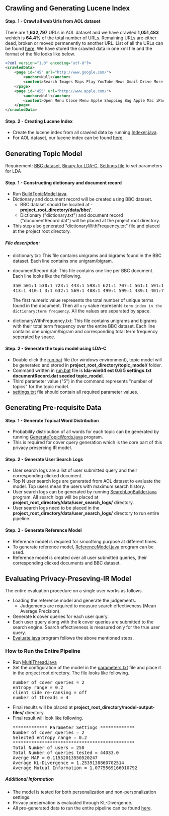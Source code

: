 
## Crawling and Generating Lucene Index

#### Step. 1 - Crawl all web Urls from AOL dataset
There are **1,632,797** URLs in AOL dataset and we have crawled **1,051,483** wchich is **64.4%** of the total number of URLs. Remaining URLs are either dead, broken or moved permanently to another URL. List of all the URLs can be found [here](https://drive.google.com/a/virginia.edu/file/d/0B8ZGlkqDw7hFNkc0c0p1OVF2YTA/view). We have stored the crawled data in one xml file and the format of the file looks like below.

```xml
<?xml version="1.0" encoding="utf-8"?>
<crawledData>
    <page id="45" url="http://www.google.com/">
        <anchor>Null</anchor>
        <content>Search Images Maps Play YouTube News Gmail Drive More »Web History | Settings | Sign in × Try a fast, secure browser with updates built in. Yes, get Chrome now  Advanced searchLanguage toolsAdvertising ProgramsBusiness Solutions+GoogleAbout Google© 2016 - Privacy - Terms</content>
    </page>
    <page id="455" url="http://www.apple.com/">
        <anchor>Null</anchor>
        <content>Open Menu Close Menu Apple Shopping Bag Apple Mac iPad iPhone Watch TV Music Support Search apple.com Shopping Bag iPad Pro Super. Computer. NowÂ inÂ twoÂ sizes. Learn more Watch the film Watch the keynote iPhone SE A big step for small. Learn more Watch the keynote Apple Watch You. At a glance. Learn more Watch the keynote March Event 2016 Watch the keynote Apple and Education. Create more a-ha moments. iPhone 6s. 3D Touch. 12MP photos. 4K video. One powerful phone. Apple tv. The future of television is here. Macbook. Light. Years ahead. Better together. Shop our collection of curated accessories. AC Wall Plug Adapter Recall Program Apple Footer Shop and Learn Open Menu Close Menu MaciPadiPhoneWatchTVMusiciTunesiPodAccessoriesGift Cards Apple Store Open Menu Close Menu Find a StoreGenius BarWorkshops and LearningYouth ProgramsApple Store AppRefurbishedFinancingReuse and RecyclingOrder StatusShopping Help For Education Open Menu Close Menu Apple and EducationShop for College For Business Open Menu Close Menu iPhone in BusinessiPad in BusinessMac in BusinessShop for Your Business Account Open Menu Close Menu Manage Your Apple IDApple Store AccountiCloud.com Apple Values Open Menu Close Menu EnvironmentSupplier ResponsibilityAccessibilityPrivacyInclusion and DiversityEducation About Apple Open Menu Close Menu Apple InfoJob OpportunitiesPress InfoInvestorsEventsHot NewsContact Apple More ways to shop: Visit an Apple Store, call 1-800-MY-APPLE, or find a reseller. United States Copyright Â© 2016 Apple Inc. All rights reserved. Privacy Policy Terms of Use Sales and Refunds Legal Site Map</content>
    </page>
</crawledData>
```

#### Step. 2 - Creating Lucene Index
  * Create the lucene index from all crawled data by running [Indexer.java](https://github.com/wasiuva/Privacy-Preserving-IR/blob/master/src/edu/virginia/cs/index/Indexer.java).
  * For AOL dataset, our lucene index can be found [here](https://drive.google.com/a/virginia.edu/file/d/0B8ZGlkqDw7hFMGZkVF9FSUtqMW8/view?usp=sharing).

## Generating Topic Model

Requirement: [BBC dataset](http://mlg.ucd.ie/datasets/bbc.html), [Binary for LDA-C](https://github.com/magsilva/lda-c/tree/master/bin), [Settings file](https://github.com/wasiuva/Privacy-Preserving-IR/blob/master/settings.txt) to set parameters for LDA

#### Step. 1 - Constructing dictionary and document record
  * Run [BuildTopicModel.java](https://github.com/wasiuva/Privacy-Preserving-IR/blob/master/src/edu/virginia/cs/model/BuildTopicModel.java).
  * Dictionary and document record will be created using BBC dataset.
    + BBC dataset should be located at - **project_root_directory/data/bbc/**.
    + Dictionary ("dictionary.txt") and document record ("documentRecord.dat") will be placed at the project root directory.
  * This step also generated "dictionaryWithFrequency.txt" file and placed at the project root directory.

##### File description:
  * dictionary.txt: This file contains unigrams and bigrams found in the BBC dataset. Each line contains one unigram/bigram.
  * documentRecord.dat: This file contains one line per BBC document. Each line looks like the following.
  
    <pre>
    350 501:1 530:1 723:1 443:1 598:1 621:1 707:1 561:1 591:1 490:1 483:1 487:1 438:1 688:1 573:1 604:1 471:2
    413:1 410:1 3:1 632:1 569:1 488:1 499:1 599:1 439:1 401:7 595:2 713:1 526:1 648:1 179:1 626:1 518:3 655:1
    </pre>
    The first numeric value represents the total number of unique terms found in the document. Then all <code>x:y</code> value represents <code>term index in the dictionary:term frequency</code>. All the values are separated by space.
  * dictionaryWithFrequency.txt: This file contains unigrams and bigrams with their total term frequency over the entire BBC dataset.     Each line contains one unigram/bigram and corresponding total term frequency seperated by space.

#### Step. 2 - Generate the topic model using LDA-C

  * Double click the [run.bat](https://github.com/wasiuva/Privacy-Preserving-IR/blob/master/run-lda.bat) file (for windows environment), topic model will be generated and stored in **project_root_directory/topic_model/** folder.
  * Command written in [run.bat](https://github.com/wasiuva/Privacy-Preserving-IR/blob/master/run-lda.bat) file is **lda-win64 est 0.6 5 settings.txt documentRecord.dat seeded topic_model**.
  * Third parameter value ("5") in the command represents "number of topics" for the topic model.
  * [settings.txt](https://github.com/wasiuva/Privacy-Preserving-IR/blob/master/settings.txt) file should contain all required parameter values.

## Generating Pre-requisite Data

#### Step. 1 - Generate Topical Word Distribution

 * Probability distribution of all words for each topic can be generated by running [GenerateTopicWords.java](https://github.com/wasiuva/Privacy-Preserving-IR/blob/master/src/edu/virginia/cs/model/GenerateTopicWords.java) program.
 * This is required for cover query generation which is the core part of this privacy presercing IR model.

#### Step. 2 - Generate User Search Logs

 * User search logs are a list of user submitted query and their corresponding clicked document.
 * Top N user search logs are generated from AOL dataset to evaluate the model. Top users mean the users with maximum search history.
 * User search logs can be generated by running [SearchLogBuilder.java](https://github.com/wasiuva/Privacy-Preserving-IR/blob/master/src/edu/virginia/cs/searchlog/SearchLogBuilder.java) program. All search logs will be placed at **project_root_directory/data/user_search_logs/** directory.
 * User search logs need to be placed in the **project_root_directory/data/user_search_logs/** directory to run entire pipeline.

#### Step. 3 - Generate Reference Model

 * Reference model is required for smoothing purpose at different times.
 * To generate reference model, [ReferenceModel.java](https://github.com/wasiuva/Privacy-Preserving-IR/blob/master/src/edu/virginia/cs/user/ReferenceModel.java) program can be used.
 * Reference model is created over all user submitted queries, their corresponding clicked documents and BBC dataset.

## Evaluating Privacy-Preseving-IR Model

The entire evaluation procedure on a single user works as follows.
 * Loading the reference model and generate the judgements.
   + Judgements are required to measure search effectiveness (Mean Average Precision).
 * Generate **k** cover queries for each user query.
 * Each user query along with the **k** cover queries are submitted to the search engine. Search effectiveness is measured only for the true user query.
 * [Evaluate.java](https://github.com/wasiuva/Privacy-Preserving-IR/blob/master/src/edu/virginia/cs/eval/Evaluate.java) program follows the above mentioned steps.

### How to Run the Entire Pipeline
 * Run [MultiThread.java](https://github.com/wasiuva/Privacy-Preserving-IR/blob/master/src/edu/virginia/cs/eval/MultiThread.java)
 * Set the configuration of the model in the [parameters.txt](https://github.com/wasiuva/Privacy-Preserving-IR/blob/master/parameters.txt) file and place it in the project root directory. The file looks like following.
   <pre>
   number of cover queries = 2
   entropy range = 0.2
   client side re-ranking = off
   number of threads = 4
   </pre>
 * Final results will be placed at **project_root_directory/model-output-files/** directory.
 * Final result will look like following.
   <pre>
   ************* Parameter Settings *************
   Number of cover queries = 2
   Selected entropy range = 0.2
   **********************************************
   Total Number of users = 250
   Total Number of queries tested = 44033.0
   Averge MAP = 0.11552013550520247
   Average KL-Divergence = 1.2539138860702514
   Average Mutual Information = 1.0775569166010792
   </pre>

##### Additional Information

* The model is tested for both personalization and non-personalization settings.
* Privacy preservation is evaluated through KL-Divergence.
* All pre-generated data to run the entire pipeline can be found [here](https://github.com/wasiuva/Privacy-Preserving-IR/blob/master/docs/requirements.md#pre-generated-data).


